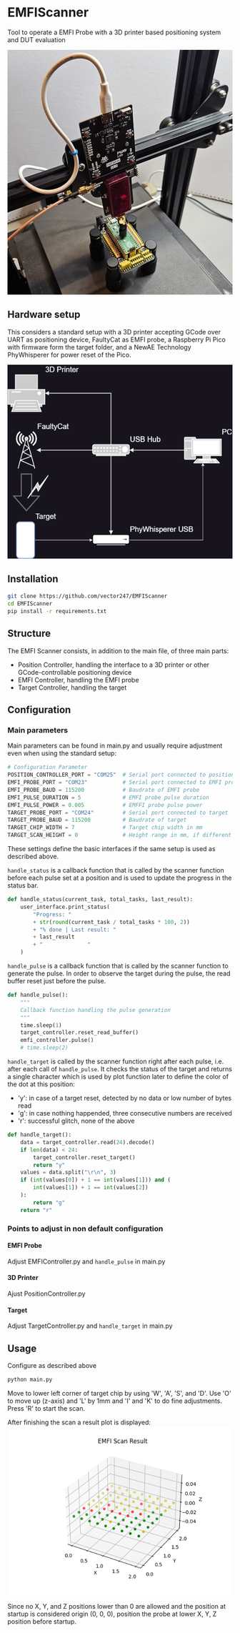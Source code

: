# EMFIScanner
Tool to operate a EMFI Probe with a 3D printer based positioning system and DUT evaluation

![EMFI Scanner](./img/picture.jpg "EMFI Scanner")

## Hardware setup

This considers a standard setup with a 3D printer accepting GCode over UART as positioning device, FaultyCat as EMFI probe, a Raspberry Pi Pico with firmware form the target folder, and a NewAE Technology PhyWhisperer for power reset of the Pico.

![Standard Setup](./img/EMFI_Setup.png "Standard Setup")

## Installation
```bash
git clone https://github.com/vector247/EMFIScanner
cd EMFIScanner
pip install -r requirements.txt
```

## Structure
The EMFI Scanner consists, in addition to the main file, of three main parts:
- Position Controller, handling the interface to a 3D printer or other GCode-controllable positioning device
- EMFI Controller, handling the EMFI probe
- Target Controller, handling the target 

## Configuration

### Main parameters

Main parameters can be found in main.py and usually require adjustment even when using the standard setup:
```python
# Configuration Parameter
POSITION_CONTROLLER_PORT = "COM25"  # Serial port connected to position controller
EMFI_PROBE_PORT = "COM23"           # Serial port connected to EMFI probe
EMFI_PROBE_BAUD = 115200            # Baudrate of EMFI probe
EMFI_PULSE_DURATION = 5             # EMFI probe pulse duration
EMFI_PULSE_POWER = 0.005            # EMFFI probe pulse power
TARGET_PROBE_PORT = "COM24"         # Serial port connected to target
TARGET_PROBE_BAUD = 115200          # Baudrate of target
TARGET_CHIP_WIDTH = 7               # Target chip width in mm               
TARGET_SCAN_HEIGHT = 0              # Height range in mm, if different distances between chip and probe shall be tested
```
These settings define the basic interfaces if the same setup is used as described above.

`handle_status` is a callback function that is called by the scanner function before each pulse set at a position and is used to update the progress in the status bar.
```python
def handle_status(current_task, total_tasks, last_result):
    user_interface.print_status(
        "Progress: "
        + str(round(current_task / total_tasks * 100, 2))
        + "% done | Last result: "
        + last_result
        + "              "
    )
```

`handle_pulse` is a callback function that is called by the scanner function to generate the pulse. In order to observe the target during the pulse, the read buffer reset just before the pulse.
```python
def handle_pulse():
    """
    Callback function handling the pulse generation
    """
    time.sleep(1)
    target_controller.reset_read_buffer()
    emfi_controller.pulse()
    # time.sleep(2)
```
`handle_target` is called by the scanner function right after each pulse, i.e. after each call of `handle_pulse`. It checks the status of the target and returns a single character which is used by plot function later to define the color of the dot at this position:
- 'y': in case of a target reset, detected by no data or low number of bytes read
- 'g': in case nothing happended, three consecutive numbers are received
- 'r': successful glitch, none of the above 
```python
def handle_target():
    data = target_controller.read(24).decode()
    if len(data) < 24:
        target_controller.reset_target()
        return "y"
    values = data.split("\r\n", 3)
    if (int(values[0]) + 1 == int(values[1])) and (
        int(values[1]) + 1 == int(values[2])
    ):
        return "g"
    return "r"
```

### Points to adjust in non default configuration
#### EMFI Probe
Adjust EMFIController.py and `handle_pulse` in main.py

#### 3D Printer
Ajust PositionController.py

#### Target 
Adjust TargetController.py and `handle_target` in main.py

## Usage

Configure as described above

```bash
python main.py
```

Move to lower left corner of target chip by using 'W', 'A', 'S', and 'D'. Use 'O' to move up (z-axis) and 'L' by 1mm and 'I' and 'K' to do fine adjustments.
Press 'R' to start the scan.

After finishing the scan a result plot is displayed:
![Sample Result](./img/scan_result.png "Sample Result")

Since no X, Y, and Z positions lower than 0 are allowed and the position at startup is considered origin (0, 0, 0), position the probe at lower X, Y, Z position before startup.
